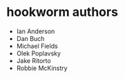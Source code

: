 hookworm authors
================

 - Ian Anderson
 - Dan Buch
 - Michael Fields
 - Olek Poplavsky
 - Jake Ritorto
 - Robbie McKinstry

